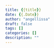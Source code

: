 ```yaml
---
title: {{title}}
date: {{.Date}}
author: "angellissa"
draft: false
tags: []
categories: []
description: ""
---
```


